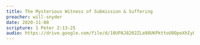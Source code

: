 ```yaml
---
title: The Mysterious Witness of Submission & Suffering
preacher: will-snyder
date: 2020-11-08
scripture: 1 Peter 2:13-25
audio: https://drive.google.com/file/d/10UPAJ8202ZLa98UKPkttoU8OpoXhIyLl/view
---
```

